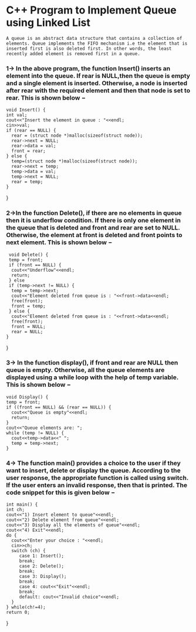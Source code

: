 # C++ Program to Implement Queue using Linked List
```
A queue is an abstract data structure that contains a collection of elements. Queue implements the FIFO mechanism i.e the element that is inserted first is also deleted first. In other words, the least recently added element is removed first in a queue.
```


### 1-> In the above program, the function Insert() inserts an element into the queue. If rear is NULL,then the queue is empty and a single element is inserted. Otherwise, a node is inserted after rear with the required element and then that node is set to rear. This is shown below −
    void Insert() {
    int val;
    cout<<"Insert the element in queue : "<<endl;
    cin>>val;
    if (rear == NULL) {
      rear = (struct node *)malloc(sizeof(struct node));
      rear->next = NULL;
      rear->data = val;
      front = rear;
    } else {
      temp=(struct node *)malloc(sizeof(struct node));
      rear->next = temp;
      temp->data = val;
      temp->next = NULL;
      rear = temp;
    }
  }
    
### 2->In the function Delete(), if there are no elements in queue then it is underflow condition. If there is only one element in the queue that is deleted and front and rear are set to NULL. Otherwise, the element at front is deleted and front points to next element. This is shown below −
     void Delete() {
     temp = front;
     if (front == NULL) {
      cout<<"Underflow"<<endl;
      return;
     } else
     if (temp->next != NULL) {
      temp = temp->next;
      cout<<"Element deleted from queue is : "<<front->data<<endl;
      free(front);
      front = temp;
     } else {
      cout<<"Element deleted from queue is : "<<front->data<<endl;
      free(front);
      front = NULL;
      rear = NULL;
    }
   }
### 3-> In the function display(), if front and rear are NULL then queue is empty. Otherwise, all the queue elements are displayed using a while loop with the help of temp variable. This is shown below −
    void Display() {
    temp = front;
    if ((front == NULL) && (rear == NULL)) {
      cout<<"Queue is empty"<<endl;
      return;
    }
    cout<<"Queue elements are: ";
    while (temp != NULL) {
      cout<<temp->data<<" ";
      temp = temp->next;
    }
### 4-> The function main() provides a choice to the user if they want to insert, delete or display the queue. According to the user response, the appropriate function is called using switch. If the user enters an invalid response, then that is printed. The code snippet for this is given below −
    int main() {
    int ch;
    cout<<"1) Insert element to queue"<<endl;
    cout<<"2) Delete element from queue"<<endl;
    cout<<"3) Display all the elements of queue"<<endl;
    cout<<"4) Exit"<<endl;
    do {
      cout<<"Enter your choice : "<<endl;
      cin>>ch;
      switch (ch) {
         case 1: Insert();
         break;
         case 2: Delete();
         break;
         case 3: Display();
         break;
         case 4: cout<<"Exit"<<endl;
         break;
         default: cout<<"Invalid choice"<<endl;
      }
    } while(ch!=4);
    return 0;
   }
 
    
    
